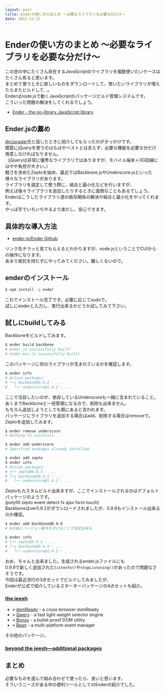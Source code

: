 ```yaml
---
layout: post
title: Enderの使い方のまとめ 〜必要なライブラリを必要な分だけ〜
date: 2012-12-27
---
```


# Enderの使い方のまとめ 〜必要なライブラリを必要な分だけ〜

この世の中にたくさん存在するJavaScriptのライブラリを複数使いたいケースはたくさん有ると思います。  
まとめて使うときに欲しいものをダウンロードして、使いたいライブラリが増えたらまたビルドして…。  
Enderはnode.jsで動くJavaScriptのパッケージビルド管理システムです。  
こういった問題の解決をしてくれるでしょう。  

- [Ender - the no-library JavaScript library](http://ender.jit.su/)

## Ender.jsの薦め

[@cssradar](http://twitter.com/cssradar)氏と話したときに紹介してもらったのがきっかけです。  
闇雲にjQueryを使うのはもはやベストとは言えず、必要な機能を必要な分だけ用意しなければなりません。  
（jQueryは非常に優秀なライブラリではありますが、モバイル端末＋3G回線にはやや負担が大きい。）  
軽さを求めたZeptoを始め、最近ではBackbone.jsやUnderscore.jsといった様々なライブラリがあります。  
ライブラリを選定して使う際に、結合と最小化などを行いますが、  
例えば後々ライブラリを追加したりするときに面倒なこともあるでしょう。  
Enderはこうしたライブラリ達の依存関係の解決や結合と最小化をやってくれます。  
やっぱ手でいちいちやるより楽だし、安心できます。  

## 具体的な導入方法

- [ender-js/Ender Github](https://github.com/ender-js/Ender)

リンク先チラッと見てもらえるとわかりますが、node.jsということでCUIからの操作になります。  
あまり抵抗を持たずにやってみてください。難しくないので。  

## enderのインストール

```bash
$ npm install -g ender
```

これでインストール完了です。必要に応じてsudoで。  
試しにenderと入力し、実行出来るかどうか試してみて下さい。  

## 試しにbuildしてみる

Backboneをビルドしてみます。  

```bash
$ ender build backbone
# ender.js successfully built!
# ender.min.js successfully built!
```

このパッケージに何のライブラリが含まれているかを確認します。  

```bash
$ ender info
# Active packages:
# └─┬ backbone@0.9.2 - ...
#   └── underscore@1.4.2 - ...
```

ここで注目したいのが、依存しているUnderscoreも一緒に含まれていること。  
あくまでBackboneと一括管理になるので、削除も出来ません。  
もちろん追加しようとしても既にあると言われます。  
パッケージにライブラリを追加する場合はadd、削除する場合はremoveで。  
Zeptoを追加してみます。  

```bash
$ ender remove underscore
# Nothing to uninstall.

$ ender add underscore
# Specified packages already installed.

$ ender add zepto
$ ender info
# Active packages:
# ├── zepto@0.0.3 - ...
# └─┬ backbone@0.9.2 - ...
#   └── underscore@1.4.2 - ...
```

Zeptoもカスタムビルド出来ますが、ここでインストールされるのはデフォルトパッケージのようです。  
(polyfill zepto event detect fx ajax form touch)  
Backboneはver0.9.2がダウンロードされましたが、0.9.9もインストール出来るのか確認。  

```bash
$ ender add backbone@0.9.9
# @の後にバージョン番号を付けることで指定出来る

$ ender info
# ├── zepto@0.0.3 - ...
# └─┬ backbone@0.9.9 - ...
#   └── underscore@1.4.2 - ...
```

おお、ちゃんと出来ました。生成されるender.jsファイルにも  
0.9.9で新しく追加された`listenTo()`や`stopListening()`があったので問題なさそうです。  
今回は最近流行の3点セットでビルドしてみましたが、  
Enderが公式で紹介しているスターターパッケージの4点セットも紹介。  

### [the jeesh](http://ender.jit.su/#jeesh)

- » [domReady](https://github.com/ded/domready) - a cross-browser domReady
- » [Qwery](https://github.com/ded/qwery) - a fast light-weight selector engine
- » [Bonzo](https://github.com/ded/bonzo) - a bullet-proof DOM utility
- » [Bean](https://github.com/fat/bean) - a multi-platform event manager

その他のパッケージ。  

### [beyond the jeesh—additional packages](http://ender.jit.su/#additionalpackages)

## まとめ

必要なものを選んで組み合わせて使ったら、良いと思います。  
そういうニーズがある中の便利ツールとしてのEnderの紹介でした。  